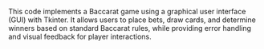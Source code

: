 This code implements a Baccarat game using a graphical user interface (GUI) with Tkinter. It allows users to place bets, draw cards, and determine winners based on standard Baccarat rules, while providing error handling and visual feedback for player interactions.
